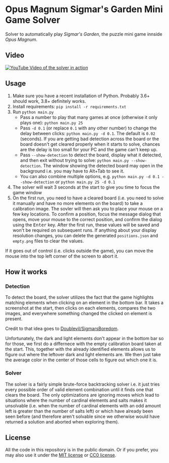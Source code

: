 # Opus Magnum Sigmar's Garden Mini Game Solver

Solver to automatically play *Sigmar's Garden*, the puzzle mini game innside *Opus Magnum*.

## Video

[![YouTube Video of the solver in action](http://img.youtube.com/vi/mLaJSjhnD54/0.jpg)](http://www.youtube.com/watch?v=mLaJSjhnD54 "Automated Sigmar's Garden (Opus Magnum Minigame) Solver")

## Usage

1. Make sure you have a recent installation of Python. Probably 3.6+ should work, 3.8+ definitely works.
2. Install requirements: `pip install -r requirements.txt`
3. Run `python main.py`
   - Pass a number to play that many games at once (otherwise it only plays one): `python main.py 25`
   - Pass `-d 0.1` (or replace `0.1` with any other number) to change the delay between clicks: `python main.py -d 0.1`. The default is `0.02` (seconds). If you are getting bad detection across the board or the board doesn't get cleared properly when it starts to solve, chances are the delay is too small for your PC and the game can't keep up.
   - Pass `--show-detection` to detect the board, display what it detected, and then exit without trying to solve: `python main.py --show-detection`. The window showing the detected board may open in the background i.e. you may have to Alt+Tab to see it.
   - You can also combine multiple options, e.g. `python main.py -d 0.1 --show-detection` or `python main.py 25 -d 0.1`
4. The solver will wait 3 seconds at the start to give you time to focus the game window
5. On the first run, you need to have a cleared board (i.e. you need to solve it manually and have no more elements on the board) to take a calibration image. The sovler will then ask you to place your mouse on a few key locations. To confirm a position, focus the message dialog that opens, move your mouse to the correct position, and confirm the dialog using the <kbd>Enter</kbd> key. After the first run, these values will be saved and won't be required on subsequent runs. If anything about your display resolution changes, you can delete the generated `positions.json` and `empty.png` files to clear the values.

If it goes out of control (i.e. clicks outside the game), you can move the mouse into the top left corner of the screen to abort it.

## How it works

### Detection

To detect the board, the solver utilizes the fact that the game highlights matching elements when clicking on an element in the bottom bar. It takes a screenshot at the start, then clicks on each elements, compares the two images, and everywhere something changed the clicked on element is present.

Credit to that idea goes to [Doublevil/SigmarsBoredom](https://github.com/Doublevil/SigmarsBoredom).

Unfortunately, the dark and light elements don't appear in the bottom bar so for those, we first do a differnece with the empty calibration board taken at the start. This, together with the already identified elements allows us to figure out where the leftover dark and light elements are. We then just take the average color in the center of those cells to figure out which one it is.

### Solver

The solver is a fairly simple brute-force backtracking solver i.e. it just tries every possible order of valid element combination until it finds one that clears the board. The only optimizations are ignoring moves which lead to situations where the number of cardinal elements and salts makes it unsolvable (i.e. when the number of cardinal elements with an odd amount left is greater than the number of salts left) or which have already been seen before (and therefore aren't solvable since we otherwise would have returned a solution and aborted when exploring them).

## License

All the code in this repository is in the public domain. Or if you prefer, you may also use it under the [MIT license](LICENSE-MIT) or [CC0 license](LICENSE-CC0).
